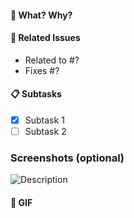 #### :tophat: What? Why?


#### :pushpin: Related Issues
- Related to #?
- Fixes #?

#### :clipboard: Subtasks
- [x] Subtask 1
- [ ] Subtask 2

### Screenshots (optional)
![Description](URL)

#### :ghost: GIF
![]()
